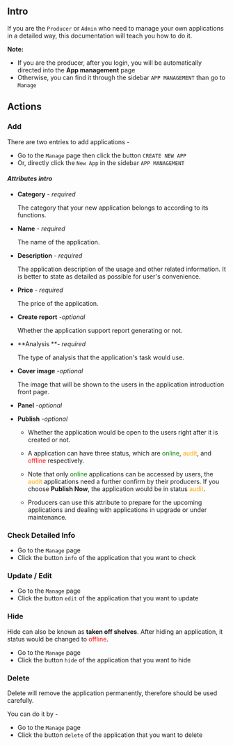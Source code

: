 ## Intro

If you are the `Producer` or `Admin` who need to manage your own applications in a detailed way, this documentation will teach you how to do it.

**Note:**

- If you are the producer, after you login, you will be automatically directed into the **App management** page
- Otherwise, you can find it through the sidebar `APP MANAGEMENT` than go to `Manage`

## Actions

### Add

There are two entries to add applications  -

- Go to the `Manage` page then click the button `CREATE NEW APP`
- Or, directly click the 	`New App` in the sidebar `APP MANAGEMENT`

#### *Attributes intro*

- **Category** - *required*

  The category that your new application belongs to according to its functions.

- **Name** - *required*

  The name of the application.

- **Description** - *required*

  The application description of the usage and other related information. It is better to state as detailed as possible for user's convenience.

- **Price** - *required*

  The price of the application.

- **Create report** -*optional*

  Whether the application support report generating or not.

- **Analysis **- *required*

  The type of analysis that the application's task would use.

- **Cover image** -*optional*

  The image that will be shown to the users in the application introduction front page.

- **Panel** -*optional*

- **Publish** -*optional*

  - Whether the application would be open to the users right after it is created or not.

  - A application can have three status, which are <span style="color: green">online</span>, <span style="color:orange">audit</span>, and <span style="color:red">offline</span> respectively. 

  - Note that only <span style="color: green">online</span> applications can be accessed by users, the <span style="color:orange">audit</span> applications need a further confirm by their producers. If you choose **Publish Now**, the application would be in status <span style="color:orange">audit</span>.
  - Producers can use this attribute to prepare for the upcoming applications and dealing with applications in upgrade or under maintenance.

### Check Detailed Info

- Go to the `Manage` page 
- Click the button `info` of the application that you want to check

### Update / Edit

- Go to the `Manage` page 
- Click the button `edit` of the application that you want to update

### Hide 

Hide can also be known as **taken off shelves**. After hiding an application, it status would be changed to <span style="color:red">offline</span>.

- Go to the `Manage` page 
- Click the button `hide` of the application that you want to hide

### Delete

Delete will remove the application permanently, therefore should be used carefully.

You can do it by - 

- Go to the `Manage` page 
- Click the button `delete` of the application that you want to delete



